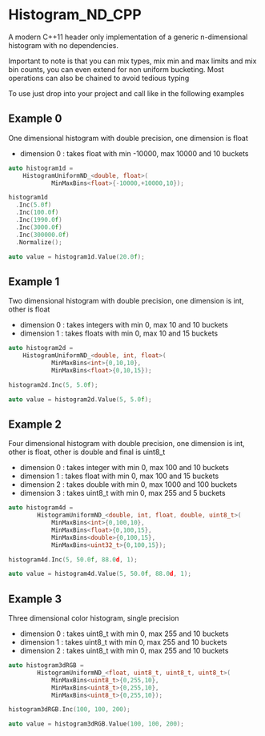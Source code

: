 # Histogram_ND_CPP
A modern C++11 header only implementation of a generic n-dimensional histogram with no dependencies.

Important to note is that you can mix types, mix min and max limits and mix bin counts, you can even extend for non uniform bucketing.
Most operations can also be chained to avoid tedious typing

To use just drop into your project and call like in the following examples

## Example 0
One dimensional histogram with double precision, one dimension is float
* dimension 0 : takes float with min -10000, max 10000 and 10 buckets

```cpp
auto histogram1d =
	HistogramUniformND_<double, float>(
			MinMaxBins<float>{-10000,+10000,10});

histogram1d
  .Inc(5.0f)
  .Inc(100.0f)
  .Inc(1990.0f)
  .Inc(3000.0f)
  .Inc(300000.0f)
  .Normalize();

auto value = histogram1d.Value(20.0f);
```

## Example 1
Two dimensional histogram with double precision, one dimension is int, other is float
* dimension 0 : takes integers with min 0, max 10 and 10 buckets
* dimension 1 : takes floats with min 0, max 10 and 15 buckets

```cpp
auto histogram2d =
	HistogramUniformND_<double, int, float>(
			MinMaxBins<int>{0,10,10},
			MinMaxBins<float>{0,10,15});

histogram2d.Inc(5, 5.0f);

auto value = histogram2d.Value(5, 5.0f);
```

## Example 2
Four dimensional histogram with double precision, one dimension is int, other is float, other is double and final is uint8_t
* dimension 0 : takes integer with min 0, max 100 and 10 buckets
* dimension 1 : takes float with min 0, max 100 and 15 buckets
* dimension 2 : takes double with min 0, max 1000 and 100 buckets
* dimension 3 : takes uint8_t with min 0, max 255 and 5 buckets

```cpp
auto histogram4d =
		HistogramUniformND_<double, int, float, double, uint8_t>(
			MinMaxBins<int>{0,100,10},
			MinMaxBins<float>{0,100,15},
			MinMaxBins<double>{0,100,15},
			MinMaxBins<uint32_t>{0,100,15});

histogram4d.Inc(5, 50.0f, 88.0d, 1);

auto value = histogram4d.Value(5, 50.0f, 88.0d, 1);
```

## Example 3

Three dimensional color histogram, single precision
* dimension 0 : takes uint8_t with min 0, max 255 and 10 buckets
* dimension 1 : takes uint8_t with min 0, max 255 and 10 buckets
* dimension 2 : takes uint8_t with min 0, max 255 and 10 buckets

```cpp
auto histogram3dRGB =
		HistogramUniformND_<float, uint8_t, uint8_t, uint8_t>(
			MinMaxBins<uint8_t>{0,255,10},
			MinMaxBins<uint8_t>{0,255,10},
			MinMaxBins<uint8_t>{0,255,10});

histogram3dRGB.Inc(100, 100, 200);

auto value = histogram3dRGB.Value(100, 100, 200);
```
